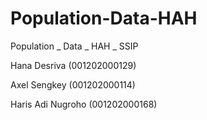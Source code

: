 # Population-Data-HAH
Population _ Data _ HAH _ SSIP

Hana Desriva (001202000129)

Axel Sengkey (001202000114)

Haris Adi Nugroho (001202000168)
